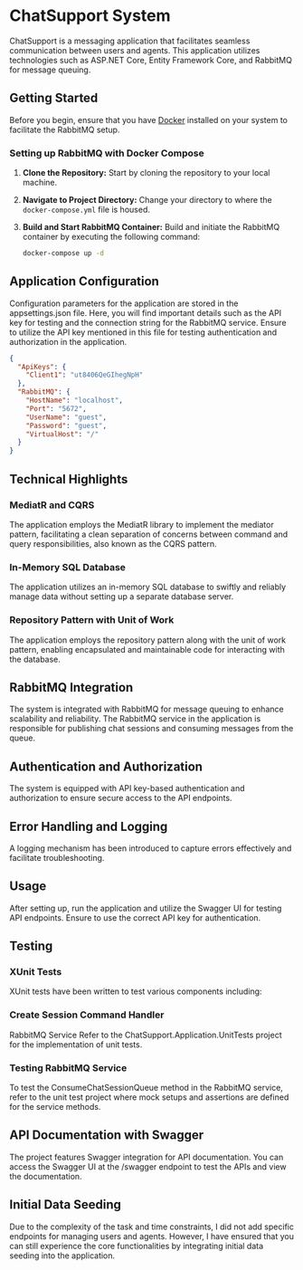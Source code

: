 # ChatSupport System

ChatSupport is a messaging application that facilitates seamless communication between users and agents. This application utilizes technologies such as ASP.NET Core, Entity Framework Core, and RabbitMQ for message queuing.

## Getting Started

Before you begin, ensure that you have [Docker](https://www.docker.com/) installed on your system to facilitate the RabbitMQ setup.

### Setting up RabbitMQ with Docker Compose

1. **Clone the Repository:** Start by cloning the repository to your local machine.

2. **Navigate to Project Directory:** Change your directory to where the `docker-compose.yml` file is housed.

3. **Build and Start RabbitMQ Container:** Build and initiate the RabbitMQ container by executing the following command:

   ```sh
   docker-compose up -d
   ```
   
## Application Configuration
Configuration parameters for the application are stored in the appsettings.json file. Here, you will find important details such as the API key for testing and the connection string for the RabbitMQ service. Ensure to utilize the API key mentioned in this file for testing authentication and authorization in the application.

```json
{
  "ApiKeys": {
    "Client1": "ut8406QeGIhegNpH"
  },
  "RabbitMQ": {
    "HostName": "localhost",
    "Port": "5672",
    "UserName": "guest",
    "Password": "guest",
    "VirtualHost": "/"
  }
}
```

## Technical Highlights

### MediatR and CQRS
The application employs the MediatR library to implement the mediator pattern, facilitating a clean separation of concerns between command and query responsibilities, also known as the CQRS pattern.

### In-Memory SQL Database
The application utilizes an in-memory SQL database to swiftly and reliably manage data without setting up a separate database server.

### Repository Pattern with Unit of Work
The application employs the repository pattern along with the unit of work pattern, enabling encapsulated and maintainable code for interacting with the database.

## RabbitMQ Integration
The system is integrated with RabbitMQ for message queuing to enhance scalability and reliability. The RabbitMQ service in the application is responsible for publishing chat sessions and consuming messages from the queue.

## Authentication and Authorization
The system is equipped with API key-based authentication and authorization to ensure secure access to the API endpoints.

## Error Handling and Logging
A logging mechanism has been introduced to capture errors effectively and facilitate troubleshooting.

## Usage
After setting up, run the application and utilize the Swagger UI for testing API endpoints. Ensure to use the correct API key for authentication.

## Testing

### XUnit Tests
XUnit tests have been written to test various components including:

### Create Session Command Handler
RabbitMQ Service
Refer to the ChatSupport.Application.UnitTests project for the implementation of unit tests.

### Testing RabbitMQ Service
To test the ConsumeChatSessionQueue method in the RabbitMQ service, refer to the unit test project where mock setups and assertions are defined for the service methods.

## API Documentation with Swagger
The project features Swagger integration for API documentation. You can access the Swagger UI at the /swagger endpoint to test the APIs and view the documentation.

## Initial Data Seeding
Due to the complexity of the task and time constraints, I did not add specific endpoints for managing users and agents. However, I have ensured that you can still experience the core functionalities by integrating initial data seeding into the application.
